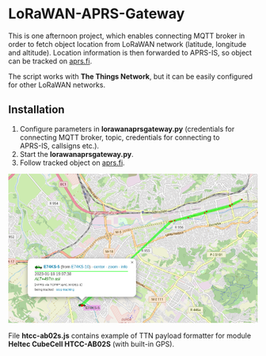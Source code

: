 # LoRaWAN-APRS-Gateway

This is one afternoon project, which enables connecting MQTT broker in order to fetch object location from LoRaWAN network (latitude, longitude and altitude). Location information is then forwarded to APRS-IS, so object can be tracked on [aprs.fi](https://aprs.fi/).

The script works with **The Things Network**, but it can be easily configured for other LoRaWAN networks.

## Installation
1. Configure parameters in **lorawanaprsgateway.py** (credentials for connecting MQTT broker, topic, credentials for connecting to   
APRS-IS, callsigns etc.).
2. Start the **lorawanaprsgateway.py**.
3. Follow tracked object on [aprs.fi](https://aprs.fi/).


![Example of tracking](images/screenshot.png)

File **htcc-ab02s.js** contains example of TTN payload formatter for module **Heltec CubeCell HTCC-AB02S** (with built-in GPS).
